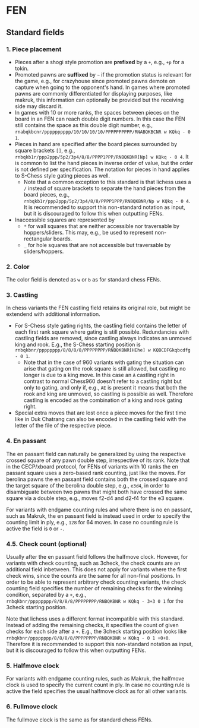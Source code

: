 
# FEN

## Standard fields

### 1. Piece placement
* Pieces after a shogi style promotion are **prefixed** by a `+`, e.g., `+p` for a tokin.
* Promoted pawns are **suffixed** by `~` if the promotion status is relevant for the game, e.g., for crazyhouse since promoted pawns demote on capture when going to the opponent's hand. In games where promoted pawns are commonly differentiated for displaying purposes, like makruk, this information can optionally be provided but the receiving side may discard it.
* In games with 10 or more ranks, the spaces between pieces on the board in an FEN can reach double digit numbers. In this case the FEN still contains the space as this double digit number, e.g., `rnabqkbcnr/pppppppppp/10/10/10/10/PPPPPPPPPP/RNABQKBCNR w KQkq - 0 1`.
* Pieces in hand are specified after the board pieces surrounded by square brackets `[]`, e.g., `rnbqkb1r/ppp2ppp/5p2/3p4/8/8/PPPP1PPP/RNBQKBNR[Np] w KQkq - 0 4`. It is common to list the hand pieces in inverse order of value, but the order is not defined per specification. The notation for pieces in hand applies to S-Chess style gating pieces as well.
  * Note that a common exception to this standard is that lichess uses a `/` instead of square brackets to separate the hand pieces from the board pieces, e.g., `rnbqkb1r/ppp2ppp/5p2/3p4/8/8/PPPP1PPP/RNBQKBNR/Np w KQkq - 0 4`. It is recommended to support this non-standard notation as input, but it is discouraged to follow this when outputting FENs.
* Inaccessible squares are represented by
  * `*` for wall squares that are neither accessible nor traversable by hoppers/sliders. This may, e.g., be used to represent non-rectangular boards.
  * `_` for hole squares that are not accessible but traversable by sliders/hoppers.

### 2. Color
The color field is denoted as `w` or `b` as for standard chess FENs.

### 3. Castling
In chess variants the FEN castling field retains its original role, but might be extendend with additional information.
* For S-Chess style gating rights, the castling field contains the letter of each first rank square where gating is still possible. Redundancies with castling fields are removed, since castling always indicates an unmoved king and rook. E.g., the S-Chess starting position is `rnbqkbnr/pppppppp/8/8/8/8/PPPPPPPP/RNBQKBNR[HEhe] w KQBCDFGkqbcdfg - 0 1`.
  * Note that in the case of 960 variants with gating the situation can arise that gating on the rook square is still allowed, but castling no longer is due to a king move. In this case an `A` castling right in contrast to normal Chess960 doesn't refer to a castling right but only to gating, and only if, e.g., `AE` is present it means that both the rook and king are unmoved, so castling is possible as well. Therefore castling is encoded as the combination of a king and rook gating right.
* Special extra moves that are lost once a piece moves for the first time like in Ouk Chatrang can also be encoded in the castling field with the letter of the file of the respective piece.

### 4. En passant
The en passant field can naturally be generalized by using the respective crossed square of any pawn double step, irrespective of its rank. Note that in the CECP/xboard protocol, for FENs of variants with 10 ranks the en passant square uses a zero-based rank counting, just like the moves. For berolina pawns the en passant field contains both the crossed square and the target square of the berolina double step, e.g., `e3d4`, in order to disambiguate between two pawns that might both have crossed the same square via a double step, e.g., moves f2-d4 and d2-f4 for the e3 square.

For variants with endgame counting rules and where there is no en passant, such as Makruk, the en passant field is instead used in order to specify the counting limit in ply, e.g., `128` for 64 moves. In case no counting rule is active the field is `0` or `-`.

### 4.5. Check count (optional)
Usually after the en passant field follows the halfmove clock. However, for variants with check counting, such as 3check, the check counts are an additional field inbetween. This does not apply for variants where the first check wins, since the counts are the same for all non-final positions. In order to be able to represent arbitrary check counting variants, the check counting field specifies the number of remaining checks for the winning condition, separated by a `+`, e.g., `rnbqkbnr/pppppppp/8/8/8/8/PPPPPPPP/RNBQKBNR w KQkq - 3+3 0 1` for the 3check starting position.

Note that lichess uses a different format incompatible with this standard. Instead of adding the remaining checks, it specifies the count of given checks for each side after a `+`. E.g., the 3check starting position looks like `rnbqkbnr/pppppppp/8/8/8/8/PPPPPPPP/RNBQKBNR w KQkq - 0 1 +0+0`. Therefore it is recommended to support this non-standard notation as input, but it is discouraged to follow this when outputting FENs.

### 5. Halfmove clock
For variants with endgame counting rules, such as Makruk, the halfmove clock is used to specify the current count in ply. In case no counting rule is active the field specifies the usual halfmove clock as for all other variants.

### 6. Fullmove clock
The fullmove clock is the same as for standard chess FENs.
